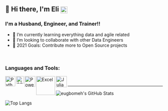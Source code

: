 ## 👋 Hi there, I'm Eli [<img align="center" alt="eugbomeh | LinkedIn" width="22px" src="https://www.flaticon.com/svg/static/icons/svg/174/174857.svg" />][linkedin]

### I'm a Husband, Engineer, and Trainer!!


- 🌱 I’m currently learning everything data and agile related
- 👯 I’m looking to collaborate with other Data Engineers
- 🥅 2021 Goals: Contribute more to Open Source projects

<br />

### Languages and Tools:

<img align="left" alt="Python" width="32px" src="https://cdn3.iconfinder.com/data/icons/logos-and-brands-adobe/512/267_Python-512.png" />
<img align="left" alt="SQL" width="24px" src="https://icon-library.com/images/sql-icon/sql-icon-8.jpg" />
<img align="left" alt="Power BI" width="34px" src="https://static.wikia.nocookie.net/logopedia/images/2/2c/Microsoft_Power_BI_%282020%29.svg" />
<img align="left" alt="Excel" width="60px" src="https://download.logo.wine/logo/Microsoft_Excel/Microsoft_Excel-Logo.wine.png" />
<img align="left" alt="Julia" width="35px" src="https://cdn.icon-icons.com/icons2/1381/PNG/128/julia_94934.png" />

<br />

---

<img align="left" alt="eugbomeh's GitHub Stats" src="https://github-readme-stats.vercel.app/api?username=eugbomeh&show_icons=true&hide_border=true&theme=dracula" />

<br />

![Top Langs](https://github-readme-stats.vercel.app/api/top-langs/?username=eugbomeh&langs_count=8&theme=dracula&hide_border=true&layout=compact)

[website]: https://eutomatics.com
[youtube]: https://youtube.com/eutomatics
[linkedin]: https://linkedin.com/in/eugbomeh